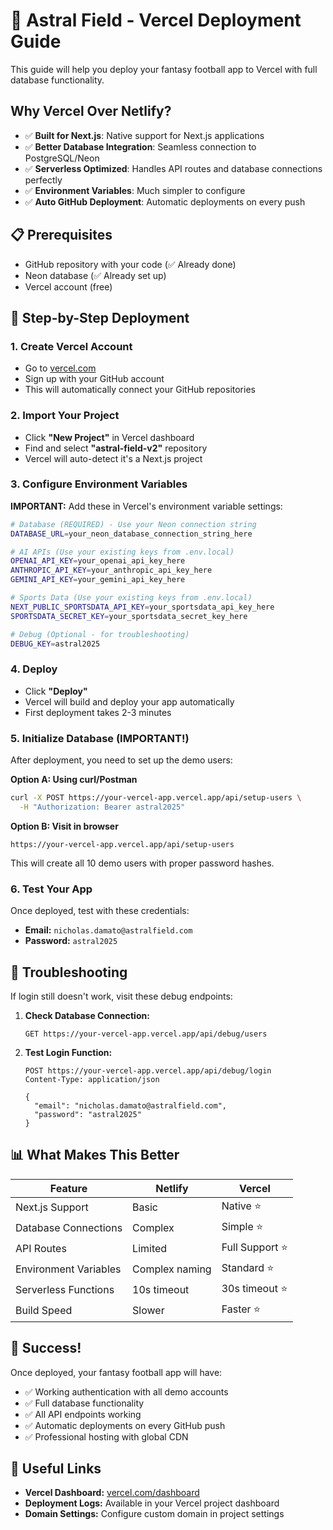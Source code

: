 # 🚀 Astral Field - Vercel Deployment Guide

This guide will help you deploy your fantasy football app to Vercel with full database functionality.

## Why Vercel Over Netlify?

- ✅ **Built for Next.js**: Native support for Next.js applications
- ✅ **Better Database Integration**: Seamless connection to PostgreSQL/Neon
- ✅ **Serverless Optimized**: Handles API routes and database connections perfectly
- ✅ **Environment Variables**: Much simpler to configure
- ✅ **Auto GitHub Deployment**: Automatic deployments on every push

## 📋 Prerequisites

- GitHub repository with your code (✅ Already done)
- Neon database (✅ Already set up)
- Vercel account (free)

## 🎯 Step-by-Step Deployment

### 1. Create Vercel Account
- Go to [vercel.com](https://vercel.com)
- Sign up with your GitHub account
- This will automatically connect your GitHub repositories

### 2. Import Your Project
- Click **"New Project"** in Vercel dashboard
- Find and select **"astral-field-v2"** repository
- Vercel will auto-detect it's a Next.js project

### 3. Configure Environment Variables
**IMPORTANT:** Add these in Vercel's environment variable settings:

```bash
# Database (REQUIRED) - Use your Neon connection string
DATABASE_URL=your_neon_database_connection_string_here

# AI APIs (Use your existing keys from .env.local)
OPENAI_API_KEY=your_openai_api_key_here
ANTHROPIC_API_KEY=your_anthropic_api_key_here  
GEMINI_API_KEY=your_gemini_api_key_here

# Sports Data (Use your existing keys from .env.local)
NEXT_PUBLIC_SPORTSDATA_API_KEY=your_sportsdata_api_key_here
SPORTSDATA_SECRET_KEY=your_sportsdata_secret_key_here

# Debug (Optional - for troubleshooting)
DEBUG_KEY=astral2025
```

### 4. Deploy
- Click **"Deploy"**
- Vercel will build and deploy your app automatically
- First deployment takes 2-3 minutes

### 5. Initialize Database (IMPORTANT!)
After deployment, you need to set up the demo users:

**Option A: Using curl/Postman**
```bash
curl -X POST https://your-vercel-app.vercel.app/api/setup-users \
  -H "Authorization: Bearer astral2025"
```

**Option B: Visit in browser**
```
https://your-vercel-app.vercel.app/api/setup-users
```
This will create all 10 demo users with proper password hashes.

### 6. Test Your App
Once deployed, test with these credentials:
- **Email:** `nicholas.damato@astralfield.com`
- **Password:** `astral2025`

## 🔧 Troubleshooting

If login still doesn't work, visit these debug endpoints:

1. **Check Database Connection:**
   ```
   GET https://your-vercel-app.vercel.app/api/debug/users
   ```

2. **Test Login Function:**
   ```
   POST https://your-vercel-app.vercel.app/api/debug/login
   Content-Type: application/json
   
   {
     "email": "nicholas.damato@astralfield.com",
     "password": "astral2025"
   }
   ```

## 📊 What Makes This Better

| Feature | Netlify | Vercel |
|---------|---------|---------|
| Next.js Support | Basic | Native ⭐ |
| Database Connections | Complex | Simple ⭐ |
| API Routes | Limited | Full Support ⭐ |
| Environment Variables | Complex naming | Standard ⭐ |
| Serverless Functions | 10s timeout | 30s timeout ⭐ |
| Build Speed | Slower | Faster ⭐ |

## 🎉 Success!

Once deployed, your fantasy football app will have:
- ✅ Working authentication with all demo accounts
- ✅ Full database functionality
- ✅ All API endpoints working
- ✅ Automatic deployments on every GitHub push
- ✅ Professional hosting with global CDN

## 🔗 Useful Links

- **Vercel Dashboard:** [vercel.com/dashboard](https://vercel.com/dashboard)
- **Deployment Logs:** Available in your Vercel project dashboard
- **Domain Settings:** Configure custom domain in project settings